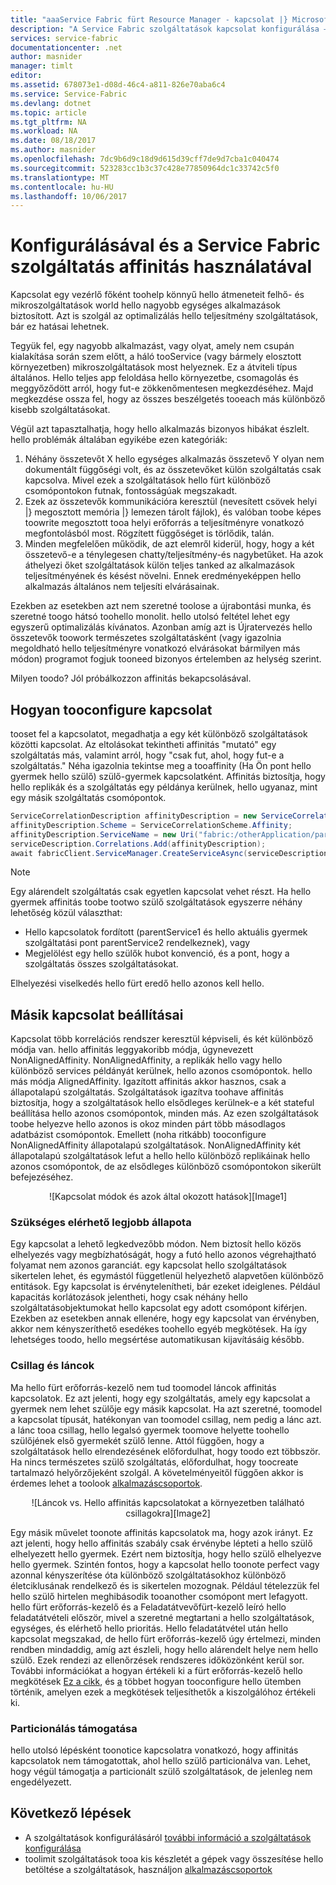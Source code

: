 ```yaml
---
title: "aaaService Fabric fürt Resource Manager - kapcsolat |} Microsoft Docs"
description: "A Service Fabric szolgáltatások kapcsolat konfigurálása – áttekintés"
services: service-fabric
documentationcenter: .net
author: masnider
manager: timlt
editor: 
ms.assetid: 678073e1-d08d-46c4-a811-826e70aba6c4
ms.service: Service-Fabric
ms.devlang: dotnet
ms.topic: article
ms.tgt_pltfrm: NA
ms.workload: NA
ms.date: 08/18/2017
ms.author: masnider
ms.openlocfilehash: 7dc9b6d9c18d9d615d39cff7de9d7cba1c040474
ms.sourcegitcommit: 523283cc1b3c37c428e77850964dc1c33742c5f0
ms.translationtype: MT
ms.contentlocale: hu-HU
ms.lasthandoff: 10/06/2017
---
```

# <a name="configuring-and-using-service-affinity-in-service-fabric"></a>Konfigurálásával és a Service Fabric szolgáltatás affinitás használatával
Kapcsolat egy vezérlő főként toohelp könnyű hello átmeneteit felhő- és mikroszolgáltatások world hello nagyobb egységes alkalmazások biztosított. Azt is szolgál az optimalizálás hello teljesítmény szolgáltatások, bár ez hatásai lehetnek.

Tegyük fel, egy nagyobb alkalmazást, vagy olyat, amely nem csupán kialakítása során szem előtt, a háló tooService (vagy bármely elosztott környezetben) mikroszolgáltatások most helyeznek. Ez a átviteli típus általános. Hello teljes app feloldása hello környezetbe, csomagolás és meggyőződött arról, hogy fut-e zökkenőmentesen megkezdéséhez. Majd megkezdése ossza fel, hogy az összes beszélgetés tooeach más különböző kisebb szolgáltatásokat.

Végül azt tapasztalhatja, hogy hello alkalmazás bizonyos hibákat észlelt. hello problémák általában egyikébe ezen kategóriák:

1. Néhány összetevőt X hello egységes alkalmazás összetevő Y olyan nem dokumentált függőségi volt, és az összetevőket külön szolgáltatás csak kapcsolva. Mivel ezek a szolgáltatások hello fürt különböző csomópontokon futnak, fontosságúak megszakadt.
2. Ezek az összetevők kommunikációra keresztül (nevesített csövek helyi |} megosztott memória |} lemezen tárolt fájlok), és valóban toobe képes toowrite megosztott tooa helyi erőforrás a teljesítményre vonatkozó megfontolásból most. Rögzített függőséget is törlődik, talán.
3. Minden megfelelően működik, de azt elemről kiderül, hogy, hogy a két összetevő-e a ténylegesen chatty/teljesítmény-és nagybetűket. Ha azok áthelyezi őket szolgáltatások külön teljes tanked az alkalmazások teljesítményének és késést növelni. Ennek eredményeképpen hello alkalmazás általános nem teljesíti elvárásainak.

Ezekben az esetekben azt nem szeretné toolose a újrabontási munka, és szeretné toogo hátsó toohello monolit. hello utolsó feltétel lehet egy egyszerű optimalizálás kívánatos. Azonban amíg azt is Újratervezés hello összetevők toowork természetes szolgáltatásként (vagy igazolnia megoldható hello teljesítményre vonatkozó elvárásokat bármilyen más módon) programot fogjuk tooneed bizonyos értelemben az helység szerint.

Milyen toodo? Jól próbálkozzon affinitás bekapcsolásával.

## <a name="how-tooconfigure-affinity"></a>Hogyan tooconfigure kapcsolat
tooset fel a kapcsolatot, megadhatja a egy két különböző szolgáltatások közötti kapcsolat. Az eltolásokat tekintheti affinitás "mutató" egy szolgáltatás más, valamint arról, hogy "csak fut, ahol, hogy fut-e a szolgáltatás." Néha igazolnia tekintse meg a tooaffinity (Ha Ön pont hello gyermek hello szülő) szülő-gyermek kapcsolatként. Affinitás biztosítja, hogy hello replikák és a szolgáltatás egy példánya kerülnek, hello ugyanaz, mint egy másik szolgáltatás csomópontok.

```csharp
ServiceCorrelationDescription affinityDescription = new ServiceCorrelationDescription();
affinityDescription.Scheme = ServiceCorrelationScheme.Affinity;
affinityDescription.ServiceName = new Uri("fabric:/otherApplication/parentService");
serviceDescription.Correlations.Add(affinityDescription);
await fabricClient.ServiceManager.CreateServiceAsync(serviceDescription);
```

> [!NOTE]
> Egy alárendelt szolgáltatás csak egyetlen kapcsolat vehet részt. Ha hello gyermek affinitás toobe tootwo szülő szolgáltatások egyszerre néhány lehetőség közül választhat:
> - Hello kapcsolatok fordított (parentService1 és hello aktuális gyermek szolgáltatási pont parentService2 rendelkeznek), vagy
> - Megjelölést egy hello szülők hubot konvenció, és a pont, hogy a szolgáltatás összes szolgáltatásokat. 
>
> Elhelyezési viselkedés hello fürt eredő hello azonos kell hello.
>

## <a name="different-affinity-options"></a>Másik kapcsolat beállításai
Kapcsolat több korrelációs rendszer keresztül képviseli, és két különböző módja van. hello affinitás leggyakoribb módja, úgynevezett NonAlignedAffinity. NonAlignedAffinity, a replikák hello vagy hello különböző services példányát kerülnek, hello azonos csomópontok. hello más módja AlignedAffinity. Igazított affinitás akkor hasznos, csak a állapotalapú szolgáltatás. Szolgáltatások igazítva toohave affinitás biztosítja, hogy a szolgáltatások hello elsődleges kerülnek-e a két stateful beállítása hello azonos csomópontok, minden más. Az ezen szolgáltatások toobe helyezve hello azonos is okoz minden párt több másodlagos adatbázist csomópontok. Emellett (noha ritkább) tooconfigure NonAlignedAffinity állapotalapú szolgáltatások. NonAlignedAffinity két állapotalapú szolgáltatások lefut a hello hello különböző replikáinak hello azonos csomópontok, de az elsődleges különböző csomópontokon sikerült befejezéséhez.

<center>
![Kapcsolat módok és azok által okozott hatások][Image1]
</center>

### <a name="best-effort-desired-state"></a>Szükséges elérhető legjobb állapota
Egy kapcsolat a lehető legkedvezőbb módon. Nem biztosít hello közös elhelyezés vagy megbízhatóságát, hogy a futó hello azonos végrehajtható folyamat nem azonos garanciát. egy kapcsolat hello szolgáltatások sikertelen lehet, és egymástól függetlenül helyezhető alapvetően különböző entitások. Egy kapcsolat is érvénytelenítheti, bár ezeket ideiglenes. Például kapacitás korlátozások jelentheti, hogy csak néhány hello szolgáltatásobjektumokat hello kapcsolat egy adott csomópont kiférjen. Ezekben az esetekben annak ellenére, hogy egy kapcsolat van érvényben, akkor nem kényszeríthető esedékes toohello egyéb megkötések. Ha így lehetséges toodo, hello megsértése automatikusan kijavításáig később.

### <a name="chains-vs-stars"></a>Csillag és láncok
Ma hello fürt erőforrás-kezelő nem tud toomodel láncok affinitás kapcsolatok. Ez azt jelenti, hogy egy szolgáltatás, amely egy kapcsolat a gyermek nem lehet szülője egy másik kapcsolat. Ha azt szeretné, toomodel a kapcsolat típusát, hatékonyan van toomodel csillag, nem pedig a lánc azt. a lánc tooa csillag, hello legalsó gyermek toomove helyette toohello szülőjének első gyermekét szülő lenne. Attól függően, hogy a szolgáltatások hello elrendezésének előfordulhat, hogy toodo ezt többször. Ha nincs természetes szülő szolgáltatás, előfordulhat, hogy toocreate tartalmazó helyőrzőjeként szolgál. A követelményeitől függően akkor is érdemes lehet a toolook [alkalmazáscsoportok](service-fabric-cluster-resource-manager-application-groups.md).

<center>
![Láncok vs. Hello affinitás kapcsolatokat a környezetben található csillagokra][Image2]
</center>

Egy másik művelet toonote affinitás kapcsolatok ma, hogy azok irányt. Ez azt jelenti, hogy hello affinitás szabály csak érvénybe lépteti a hello szülő elhelyezett hello gyermek. Ezért nem biztosítja, hogy hello szülő elhelyezve hello gyermek. Szintén fontos, hogy a kapcsolat hello toonote perfect vagy azonnal kényszerítése óta különböző szolgáltatásokhoz különböző életciklusának rendelkező és is sikertelen mozognak. Például tételezzük fel hello szülő hirtelen meghibásodik tooanother csomópont mert lefagyott. hello fürt erőforrás-kezelő és a Feladatátvevőfürt-kezelő leíró hello feladatátvételi először, mivel a szeretné megtartani a hello szolgáltatások, egységes, és elérhető hello prioritás. Hello feladatátvétel után hello kapcsolat megszakad, de hello fürt erőforrás-kezelő úgy értelmezi, minden rendben mindaddig, amíg azt észleli, hogy hello alárendelt helye nem hello szülő. Ezek rendezi az ellenőrzések rendszeres időközönként kerül sor. További információkat a hogyan értékeli ki a fürt erőforrás-kezelő hello megkötések [Ez a cikk](service-fabric-cluster-resource-manager-management-integration.md#constraint-types), és [a](service-fabric-cluster-resource-manager-balancing.md) többet hogyan tooconfigure hello ütemben történik, amelyen ezek a megkötések teljesíthetők a kiszolgálóhoz értékeli ki.   


### <a name="partitioning-support"></a>Particionálás támogatása
hello utolsó lépésként toonotice kapcsolatra vonatkozó, hogy affinitás kapcsolatok nem támogatottak, ahol hello szülő particionálva van. Lehet, hogy végül támogatja a particionált szülő szolgáltatások, de jelenleg nem engedélyezett.

## <a name="next-steps"></a>Következő lépések
- A szolgáltatások konfigurálásáról [további információ a szolgáltatások konfigurálása](service-fabric-cluster-resource-manager-configure-services.md)
- toolimit szolgáltatások tooa kis készletét a gépek vagy összesítése hello betöltése a szolgáltatások, használjon [alkalmazáscsoportok](service-fabric-cluster-resource-manager-application-groups.md)

[Image1]:./media/service-fabric-cluster-resource-manager-advanced-placement-rules-affinity/cluster-resrouce-manager-affinity-modes.png
[Image2]:./media/service-fabric-cluster-resource-manager-advanced-placement-rules-affinity/cluster-resource-manager-chains-vs-stars.png
